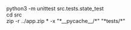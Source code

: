 python3 -m unittest src.tests.state_test  
cd src  
zip -r ../app.zip * -x "\*\_\_pycache\_\_/\*" "\*tests/\*" 
